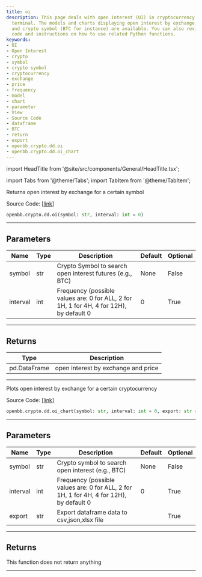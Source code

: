 ```yaml
---
title: oi
description: This page deals with open interest (OI) in cryptocurrency using OpenBB
  terminal. The models and charts displaying open interest by exchange, frequency
  and crypto symbol (BTC for instance) are available. You can also review the source
  code and instructions on how to use related Python functions.
keywords:
- OI
- Open Interest
- crypto
- symbol
- crypto symbol
- cryptocurrency
- exchange
- price
- frequency
- model
- chart
- parameter
- View
- Source Code
- dataframe
- BTC
- return
- export
- openbb.crypto.dd.oi
- openbb.crypto.dd.oi_chart
---
```


import HeadTitle from '@site/src/components/General/HeadTitle.tsx';

<HeadTitle title="crypto.dd.oi - Reference | OpenBB SDK Docs" />

import Tabs from '@theme/Tabs';
import TabItem from '@theme/TabItem';

<Tabs>
<TabItem value="model" label="Model" default>

Returns open interest by exchange for a certain symbol

Source Code: [[link](https://github.com/OpenBB-finance/OpenBBTerminal/tree/main/openbb_terminal/cryptocurrency/due_diligence/coinglass_model.py#L148)]

```python
openbb.crypto.dd.oi(symbol: str, interval: int = 0)
```

---

## Parameters

| Name | Type | Description | Default | Optional |
| ---- | ---- | ----------- | ------- | -------- |
| symbol | str | Crypto Symbol to search open interest futures (e.g., BTC) | None | False |
| interval | int | Frequency (possible values are: 0 for ALL, 2 for 1H, 1 for 4H, 4 for 12H), by default 0 | 0 | True |


---

## Returns

| Type | Description |
| ---- | ----------- |
| pd.DataFrame | open interest by exchange and price |
---

</TabItem>
<TabItem value="view" label="Chart">

Plots open interest by exchange for a certain cryptocurrency

Source Code: [[link](https://github.com/OpenBB-finance/OpenBBTerminal/tree/main/openbb_terminal/cryptocurrency/due_diligence/coinglass_view.py#L55)]

```python
openbb.crypto.dd.oi_chart(symbol: str, interval: int = 0, export: str = "")
```

---

## Parameters

| Name | Type | Description | Default | Optional |
| ---- | ---- | ----------- | ------- | -------- |
| symbol | str | Crypto symbol to search open interest (e.g., BTC) | None | False |
| interval | int | Frequency (possible values are: 0 for ALL, 2 for 1H, 1 for 4H, 4 for 12H), by default 0 | 0 | True |
| export | str | Export dataframe data to csv,json,xlsx file |  | True |


---

## Returns

This function does not return anything

---

</TabItem>
</Tabs>
